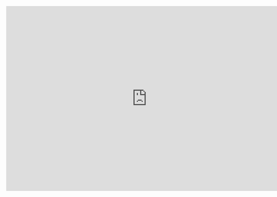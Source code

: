---
---
<iframe src="https://docs.google.com/forms/d/e/1FAIpQLSdxTNvknr04B4ROXyU2Vd7oBFpXfa8p6f3AnGFogg-o_pV8Lw/viewform?embedded=true" width="760" height="500" frameborder="0" marginheight="0" marginwidth="0">Loading...</iframe>